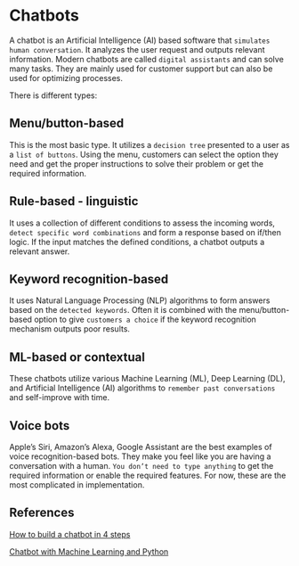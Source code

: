 # Chatbots

A chatbot is an Artificial Intelligence (AI) based software that `simulates human conversation`. It analyzes the user request and outputs relevant information. Modern chatbots are called `digital assistants` and can solve many tasks. They are mainly used for customer support but can also be used for optimizing processes.

There is different types:

## Menu/button-based

This is the most basic type. It utilizes a `decision tree`  presented to a user as a `list of buttons`. Using the menu, customers can select the option they need and get the proper instructions to solve their problem or get the required information.

## Rule-based - linguistic

It uses a collection of different conditions to assess the incoming words, `detect specific word combinations` and form a response based on if/then logic. If the input matches the defined conditions, a chatbot outputs a relevant answer.

## Keyword recognition-based

It uses Natural Language Processing (NLP) algorithms to form answers based on the `detected keywords`. Often it is combined with the menu/button-based option to give `customers a choice` if the keyword recognition mechanism outputs poor results.

## ML-based or contextual

These chatbots utilize various Machine Learning (ML), Deep Learning (DL), and Artificial Intelligence (AI) algorithms to `remember past conversations` and self-improve with time.

## Voice bots

Apple’s Siri, Amazon’s Alexa, Google Assistant are the best examples of voice recognition-based bots. They make you feel like you are having a conversation with a human. `You don’t need to type anything` to get the required information or enable the required features. For now, these are the most complicated in implementation.

## References

[How to build a chatbot in 4 steps](https://keyua.org/blog/how-to-make-a-chatbot-in-python/)

[Chatbot with Machine Learning and Python](https://thecleverprogrammer.com/2020/11/01/chatbot-with-machine-learning-and-python/)
